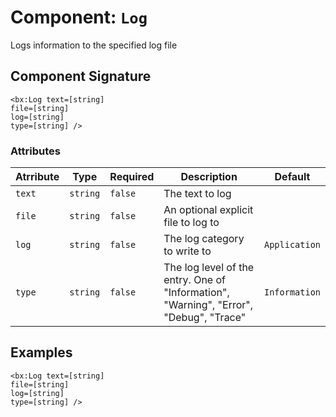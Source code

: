 [comment]: # (Note: This documentation is generated dynamically in the build process.  To modify the contents, change the javadoc on the _invoke method of the Component class)
# Component: `Log`

Logs information to the specified log file

## Component Signature
```
<bx:Log text=[string]
file=[string]
log=[string]
type=[string] />
```
### Attributes

| Atrribute | Type | Required | Description | Default |
|----------|------|----------|-------------|---------|
| `text` | `string` | `false` | The text to log |  |
| `file` | `string` | `false` | An optional explicit file to log to |  |
| `log` | `string` | `false` | The log category to write to | `Application` |
| `type` | `string` | `false` | The log level of the entry. One of "Information", "Warning", "Error", "Debug", "Trace" | `Information` |

## Examples

```
<bx:Log text=[string]
file=[string]
log=[string]
type=[string] />
```
